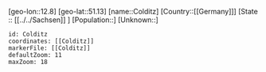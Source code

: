 ﻿---
location: [51.13,12.8]
mapzoom: [7,12] 
mapmarker: city 
type: City
tags:
- geo/City


SpocWebEntityId: 29640
isDeleted: false
confidential: public

---
[geo-lon::12.8]
[geo-lat::51.13]
[name::Colditz]
[Country::[[Germany]]]
[State :: [[../../Sachsen]] ]
[Population::]
[Unknown::]


```leaflet
id: Colditz
coordinates: [[Colditz]]
markerFile: [[Colditz]]
defaultZoom: 11 
maxZoom: 18
```
